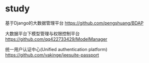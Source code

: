 # study

基于Django的大数据管理平台
https://github.com/pengshuang/BDAP

大数据平台下模型管理与权限控制平台
https://github.com/qq422733429/ModelManager

统一用户认证中心(Unified authentication platform)
https://github.com/vakinge/jeesuite-passport
